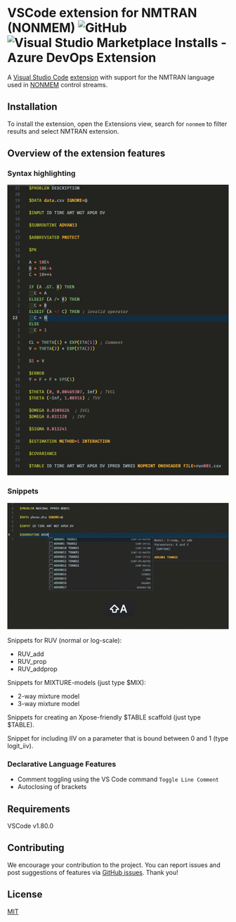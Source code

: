 # VSCode extension for NMTRAN (NONMEM) ![GitHub](https://img.shields.io/github/license/vrognas/vscode-nmtran) ![Visual Studio Marketplace Installs - Azure DevOps Extension](https://img.shields.io/visual-studio-marketplace/azure-devops/installs/total/vrognas.nmtran)

A [Visual Studio Code](https://code.visualstudio.com/) [extension](https://marketplace.visualstudio.com/VSCode) with support for the NMTRAN language used in [NONMEM](https://www.iconplc.com/solutions/technologies/nonmem/) control streams.

## Installation

To install the extension, open the Extensions view, search for `nonmem` to filter results and select NMTRAN extension.

## Overview of the extension features

### Syntax highlighting

![demo_syntax-highlight](images/demo_syntax-highlight.png)

### Snippets

![demo_advan-snippets](images/demo_advan-snippets.gif)

Snippets for RUV (normal or log-scale):
* RUV_add
* RUV_prop
* RUV_addprop

Snippets for MIXTURE-models (just type $MIX):
* 2-way mixture model
* 3-way mixture model

Snippets for creating an Xpose-friendly $TABLE scaffold (just type $TABLE).

Snippet for including IIV on a parameter that is bound between 0 and 1 (type logit_iiv).

### Declarative Language Features

* Comment toggling using the VS Code command `Toggle Line Comment` 
* Autoclosing of brackets

## Requirements

VSCode v1.80.0

## Contributing

We encourage your contribution to the project. You can report issues and post suggestions of features via [GitHub issues](https://github.com/vrognas/vscode-nmtran/issues). Thank you!

## License

[MIT](LICENSE)